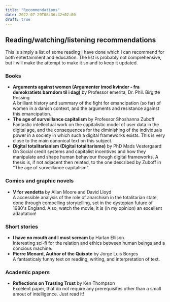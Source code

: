 ```yaml
---
title: "Recommendations"
date: 2022-07-29T08:36:42+02:00
draft: true
---
```


## Reading/watching/listening recommendations

This is simply a list of some reading I have done which I can recommend
for both entertainment and education. The list is probably not
comprehensive, but I will make the attempt to make it so and to keep it
updated.

### Books

  - **Arguments against women (Argumenter imod kvinder - fra demokratiets barndom til i dag)** 
    by Professor emerita, Dr. Phil. Birgitte Possing  
    A brilliant history and summary of the fight for emancipation (so
    far) of women in a danish context, and the arguments and resistance
    against this emancipation.
  - **The age of surveillance capitalism** by Professor Shoshanna
    Zuboff  
    Fantastic intellectual work on the capitalistic model of user data
    in the digital age, and the consequences for the diminishing of the
    individuals power in a society in which such a digital frameworks
    exists. This is very close to the main canonical text on this
    subject.
  - **Digital totalitarianism (Digital totalitarisme)** by PhD Mads
    Vestergaard  
    On Social credit systems and capitalist incentives and how they
    manipulate and shape human behaviour though digital frameworks. A
    thesis is, if not adjacent then related, to the one described by
    Zuboff in "The age of surveillance capitalism".

### Comics and graphic novels

  - **V for vendetta** by Allan Moore and David Lloyd  
    A accessible analysis of the role of anarchism in the totalitarian state, done through compelling storytelling, set in the dystopian future of 1980's England. 
    Also, watch the movie, it is (in my opinion) an excellent adaptation\!

### Short stories

  - **I have no mouth and I must scream** by Harlan Ellison  
    Interesting sci-fi for the relation and ethics between human beings
    and a concious machine.
  - **Pierre Menard, Author of the Quixote** by Jorge Luis Borges  
    A fantasticaly funny text on reading, writing, and interpretation of
    text.

### Academic papers

  - **Reflections on Trusting Trust** by Ken Thompson  
    Excelent paper, that do not require any prerequisites other than a
    small amout of intelligence. Just read it\!

